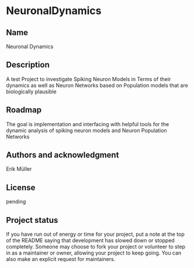 # NeuronalDynamics


## Name
Neuronal Dynamics

## Description
A test Project to investigate Spiking Neuron Models in Terms of their dynamics as well as Neuron Networks based on Population models that are biologically plausible

## Roadmap
The goal is implementation and interfacing with helpful tools for the dynamic analysis of spiking neuron models and Neuron Population Networks

## Authors and acknowledgment
Erik Müller

## License
pending

## Project status
If you have run out of energy or time for your project, put a note at the top of the README saying that development has slowed down or stopped completely. Someone may choose to fork your project or volunteer to step in as a maintainer or owner, allowing your project to keep going. You can also make an explicit request for maintainers.
